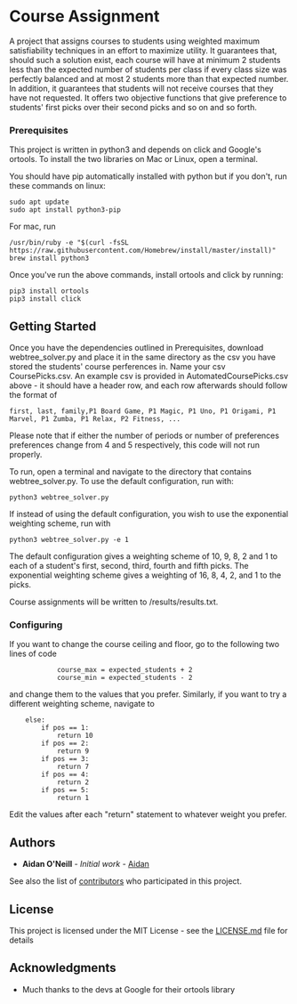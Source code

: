 # Course Assignment

A project that assigns courses to students using weighted maximum satisfiability techniques in an effort to maximize utility.  It guarantees that, should such a solution exist, each course will have at minimum 2 students less than the expected number of students per class if every class size was perfectly balanced and at most 2 students more than that expected number.  In addition, it guarantees that students will not receive courses that they have not requested.  It offers two objective functions that give preference to students' first picks over their second picks and so on and so forth.  


### Prerequisites

This project is written in python3 and depends on click and Google's ortools.  To install the two libraries on Mac or Linux, open a terminal.  

You should have pip automatically installed with python but if you don't, run these commands on linux:

```
sudo apt update
sudo apt install python3-pip
```
For mac, run 
```
/usr/bin/ruby -e "$(curl -fsSL https://raw.githubusercontent.com/Homebrew/install/master/install)"
brew install python3
```
Once you've run the above commands, install ortools and click by running:
```
pip3 install ortools
pip3 install click
```

## Getting Started

Once you have the dependencies outlined in Prerequisites, download webtree_solver.py and place it in the same directory as the csv you have stored the students' course perferences in.  Name your csv CoursePicks.csv.  An example csv is provided in AutomatedCoursePicks.csv above - it should have a header row, and each row afterwards should follow the format of 
```
first, last, family,P1 Board Game, P1 Magic, P1 Uno, P1 Origami, P1 Marvel, P1 Zumba, P1 Relax, P2 Fitness, ...
```
Please note that if either the number of periods or number of preferences preferences change from 4 and 5 respectively, this code will not run properly.  

To run, open a terminal and navigate to the directory that contains webtree_solver.py.  To use the default configuration, run with:

```
python3 webtree_solver.py
```
If instead of using the default configuration, you wish to use the exponential weighting scheme, run with 

```
python3 webtree_solver.py -e 1
```

The default configuration gives a weighting scheme of 10, 9, 8, 2 and 1 to each of a student's first, second, third, fourth and fifth picks.  The exponential weighting scheme gives a weighting of 16, 8, 4, 2, and 1 to the picks.  

Course assignments will be written to /results/results.txt.  

### Configuring

If you want to change the course ceiling and floor, go to the following two lines of code 

```
            course_max = expected_students + 2
            course_min = expected_students - 2
```
and change them to the values that you prefer.  Similarly, if you want to try a different weighting scheme, navigate to 

```
    else:
        if pos == 1:
            return 10
        if pos == 2:
            return 9
        if pos == 3:
            return 7
        if pos == 4:
            return 2
        if pos == 5:
            return 1
```
Edit the values after each "return" statement to whatever weight you prefer.  

## Authors

* **Aidan O'Neill** - *Initial work* - [Aidan](https://github.com/aidanoneill3776)

See also the list of [contributors](https://github.com/aidanoneill3776/CourseAssignment/contributors) who participated in this project.

## License

This project is licensed under the MIT License - see the [LICENSE.md](LICENSE.md) file for details

## Acknowledgments

* Much thanks to the devs at Google for their ortools library

